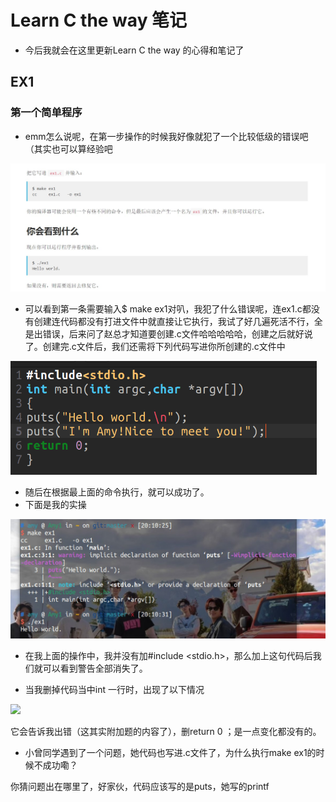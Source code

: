 # Learn C the way 笔记

- 今后我就会在这里更新Learn C the way 的心得和笔记了

## EX1

### 第一个简单程序

- emm怎么说呢，在第一步操作的时候我好像就犯了一个比较低级的错误吧（其实也可以算经验吧

![](./pic1/ex1.1.jpg)

- 可以看到第一条需要输入$ make ex1对叭，我犯了什么错误呢，连ex1.c都没有创建连代码都没有打进文件中就直接让它执行，我试了好几遍死活不行，全是出错误，后来问了赵总才知道要创建.c文件哈哈哈哈哈，创建之后就好说了。创建完.c文件后，我们还需将下列代码写进你所创建的.c文件中

![](./pic1/ex1.11.jpg)

- 随后在根据最上面的命令执行，就可以成功了。
- 下面是我的实操

![](./pic1/ex1（1）.jpg)

- 在我上面的操作中，我并没有加#include <stdio.h>，那么加上这句代码后我们就可以看到警告全部消失了。

- 当我删掉代码当中int 一行时，出现了以下情况

![](./pic1/删int.jpg)

它会告诉我出错（这其实附加题的内容了），删return 0 ；是一点变化都没有的。

- 小曾同学遇到了一个问题，她代码也写进.c文件了，为什么执行make ex1的时候不成功嘞？

你猜问题出在哪里了，好家伙，代码应该写的是puts，她写的printf
